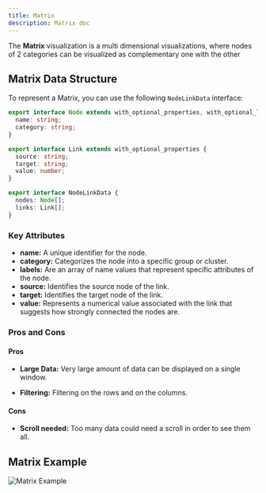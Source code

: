 ```yaml
---
title: Matrix
description: Matrix doc
---
```


The **Matrix** visualization is a multi dimensional visualizations, where nodes of 2 categories can be visualized as complementary one with the other

## Matrix Data Structure

To represent a Matrix, you can use the following `NodeLinkData` interface:

```typescript
export interface Node extends with_optional_properties, with_optional_labels {
  name: string;
  category: string;
}

export interface Link extends with_optional_properties {
  source: string;
  target: string;
  value: number;
}

export interface NodeLinkData {
  nodes: Node[];
  links: Link[];
}
```
### Key Attributes

- **name:** A unique identifier for the node.
- **category:** Categorizes the node into a specific group or cluster.
- **labels:** Are an array of name values that represent specific attributes of the node.
- **source:** Identifies the source node of the link.
- **target:** Identifies the target node of the link.
- **value:** Represents a numerical value associated with the link that suggests how strongly connected the nodes are.

### Pros and Cons

#### Pros
- **Large Data:** Very large amount of data can be displayed on a single window.

- **Filtering:** Filtering on the rows and on the columns.

#### Cons
- **Scroll needed:** Too many data could need a scroll in order to see them all.


## Matrix Example

![Matrix Example](/Illustry-monorepo/matrix.gif)